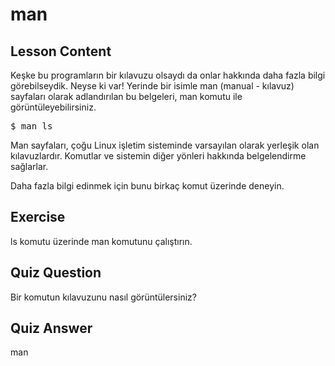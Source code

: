 # man

## Lesson Content

Keşke bu programların bir kılavuzu olsaydı da onlar hakkında daha fazla bilgi görebilseydik. Neyse ki var! Yerinde bir isimle man (manual - kılavuz) sayfaları olarak adlandırılan bu belgeleri, man komutu ile görüntüleyebilirsiniz.

<pre>$ man ls</pre>

Man sayfaları, çoğu Linux işletim sisteminde varsayılan olarak yerleşik olan kılavuzlardır. Komutlar ve sistemin diğer yönleri hakkında belgelendirme sağlarlar.

Daha fazla bilgi edinmek için bunu birkaç komut üzerinde deneyin.

## Exercise

ls komutu üzerinde man komutunu çalıştırın.

## Quiz Question

Bir komutun kılavuzunu nasıl görüntülersiniz?

## Quiz Answer

man